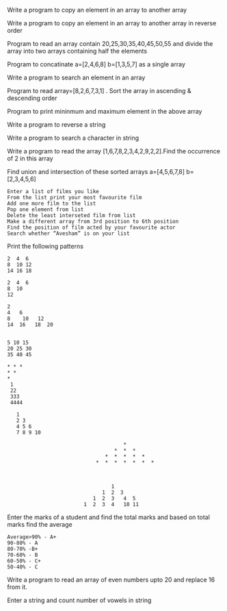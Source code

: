 
Write a program to copy an element in an array  to another array

Write a program to copy an element in an array  to another array in reverse order


Program to read an array contain 20,25,30,35,40,45,50,55 and divide the array into two arrays containing half the elements

Program to concatinate a=[2,4,6,8]  b=[1,3,5,7] as a single array

Write a program to search an element in an array

Program to read array=[8,2,6,7,3,1] . Sort the array in ascending & descending order

Program to print mininmum and maximum element in the above array


Write a program to reverse a string

Write a program to search a character in string

Write a program to read the array [1,6,7,8,2,3,4,2,9,2,2].Find the occurrence of 2 in this array

Find union and intersection of these sorted arrays a=[4,5,6,7,8] b=[2,3,4,5,6]




```
Enter a list of films you like
From the list print your most favourite film 
Add one more film to the list
Pop one element from list
Delete the least interseted film from list
Make a different array from 3rd position to 6th position
Find the position of film acted by your favourite actor
Search whether “Avesham” is on your list
```
Print the following patterns
```
2  4  6
8  10 12
14 16 18

2  4  6 
8  10
12

2
4   6
8    10   12
14  16   18  20


5 10 15
20 25 30
35 40 45

* * * 
* * 
*
 1
 22
 333
 4444

   1
   2 3
   4 5 6
   7 8 9 10

                                      * 
                                   *  *  *
                                *  *  *  *  *
                             *  *  *  *  *  *  *



                                  1 
                               1  2  3 
                            1  2  3   4  5 
                         1  2  3  4   10 11

```
Enter the marks of a student and find the total marks and based on total marks find the average
```
Average>90% - A+
90-80% - A
80-70% -B+
70-60% - B
60-50% - C+
50-40% - C
```
Write a program to read an array of even numbers upto 20 and replace 16 from it.

Enter a string and count number of vowels in string










